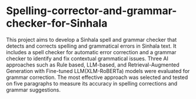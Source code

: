 # Spelling-corrector-and-grammar-checker-for-Sinhala

This project aims to develop a Sinhala spell and grammar checker that detects and corrects spelling and 
grammatical errors in Sinhala text. It includes a spell checker for automatic error correction and a 
grammar checker to identify and fix contextual grammatical issues. Three AI approaches such as Rule
based, LLM-based, and Retrieval-Augmented Generation with Fine-tuned LLM(XLM-RoBERTa) models 
were evaluated for grammar correction. The most effective approach was selected and tested on five 
paragraphs to measure its accuracy in spelling corrections and grammar suggestions. 
